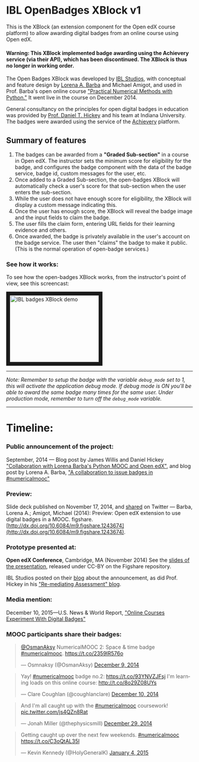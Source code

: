 IBL OpenBadges XBlock v1
=============

This is the XBlock (an extension component for the Open edX course platform) to allow awarding digital badges from an online course using Open edX. 

#### Warning: This XBlock implemented badge awarding using the Achievery service (via their API), which has been discontinued. The XBlock is thus no longer in working order.

The Open Badges XBlock was developed by [IBL Studios](http://iblstudios.com/), with conceptual and feature design by [Lorena A. Barba](http://lorenabarba.com/) and Michael Amigot, and used in Prof. Barba's open online course ["Practical Numerical Methods with Python."](http://openedx.seas.gwu.edu/courses/GW/MAE6286/2014_fall/about) It went live in the course on December 2014.

General consultancy on the principles for open digital badges in education was provided by [Prof. Daniel T. Hickey](http://remediatingassessment.blogspot.com/) and his team at Indiana University. The badges were awarded using the service of the [Achievery](http://achievery.com/) platform. 

## Summary of features

1. The badges can be awarded from a **"Graded Sub-section"** in a course in Open edX. The instructor sets the minimum score for eligibility for the badge, and configures the badge component with the data of the badge service, badge id, custom messages for the user, etc.
2. Once added to a Graded Sub-section, the open-badges XBlock will automatically check a user's score for that sub-section when the user enters the sub-section.
3. While the user does not have enough score for eligibility, the XBlock will display a custom message indicating this.
4. Once the user has enough score, the XBlock will reveal the badge image and the input fields to claim the badge.
5. The user fills the claim form, entering URL fields for their learning evidence and others.
6. Once awarded, the badge is privately available in the user's account on the badge service. The user then "claims" the badge to make it public. (This is the normal operation of open-badge services.)

### See how it works:

To see how the open-badges XBlock works, from the instructor's point of view, see this screencast:

<a href="http://www.youtube.com/watch?feature=player_embedded&v=QNAgxQu1OYw
" target="_blank"><img src="http://img.youtube.com/vi/QNAgxQu1OYw/0.jpg" 
alt="IBL badges XBlock demo" width="240" height="180" border="10" /></a>


---

_Note: Remember to setup the badge with the variable `debug_mode` set to 1,
this will activate the application debug mode. If debug mode is ON you'll be able to 
award the same badge many times for the same user. Under production mode, remember
to turn off the `debug_mode` variable._

---
# Timeline:

### Public announcement of the project:
September, 2014 — Blog post by James Willis and Daniel Hickey ["Collaboration with Lorena Barba's Python MOOC and Open edX"](http://remediatingassessment.blogspot.com/2014/09/collaboration-with-lorena-barbas-python.html), and blog post by Lorena A. Barba, ["A collaboration to issue badges in #numericalmooc"](http://lorenabarba.com/blog/a-collaboration-to-issue-badges-in-numericalmooc/)

### Preview:
Slide deck published on November 17, 2014, and [shared](https://twitter.com/lorenaabarba/status/534390502930796544) on Twitter — Barba, Lorena A.; Amigot, Michael (2014): Preview: Open edX extension to use digital badges in a MOOC. figshare. [http://dx.doi.org/10.6084/m9.figshare.1243674](http://dx.doi.org/10.6084/m9.figshare.1243674).


### Prototype presented at:
**Open edX Conference**, Cambridge, MA (November 2014)
See the [slides of the presentation](http://dx.doi.org/10.6084/m9.figshare.1252211), released under CC-BY on the Figshare repository.

IBL Studios posted on their [blog](http://iblstudios.com/first-integration-of-open-badges-on-open-edx-supported-by-edxs-ceo/) about the announcement, as did Prof. Hickey in his ["Re-mediating Assessment" blog](http://remediatingassessment.blogspot.com/2014/11/the-first-instance-of-issuing-open.html).

### Media mention:
December 10, 2015—U.S. News & World Report, ["Online Courses Experiment With Digital Badges"](http://www.usnews.com/education/online-education/articles/2014/12/10/online-courses-experiment-with-digital-badges)

### MOOC participants share their badges:

<blockquote class="twitter-tweet" lang="en"><p lang="en" dir="ltr"><a href="https://twitter.com/OsmanAksy">@OsmanAksy</a> NumericalMOOC 2: Space &amp; time badge <a href="https://twitter.com/hashtag/numericalmooc?src=hash">#numericalmooc</a>. <a href="https://t.co/2359lR576o">https://t.co/2359lR576o</a></p>&mdash; Osmnaksy (@OsmanAksy) <a href="https://twitter.com/OsmanAksy/status/542304013832974337">December 9, 2014</a></blockquote>
<script async src="//platform.twitter.com/widgets.js" charset="utf-8"></script>

<blockquote class="twitter-tweet" lang="en"><p lang="en" dir="ltr">Yay! <a href="https://twitter.com/hashtag/numericalmooc?src=hash">#numericalmooc</a> badge no.2: <a href="https://t.co/93YNVZJFsj">https://t.co/93YNVZJFsj</a> I&#39;m learning loads on this online course: <a href="http://t.co/8o29Z08UYs">http://t.co/8o29Z08UYs</a></p>&mdash; Clare Coughlan (@coughlanclare) <a href="https://twitter.com/coughlanclare/status/542625928212647936">December 10, 2014</a></blockquote>
<script async src="//platform.twitter.com/widgets.js" charset="utf-8"></script>

<blockquote class="twitter-tweet" lang="en"><p lang="en" dir="ltr">And I&#39;m all caught up with the <a href="https://twitter.com/hashtag/numericalmooc?src=hash">#numericalmooc</a> coursework! <a href="http://t.co/js4QZn8Rat">pic.twitter.com/js4QZn8Rat</a></p>&mdash; Jonah Miller (@thephysicsmill) <a href="https://twitter.com/thephysicsmill/status/549700141062819840">December 29, 2014</a></blockquote>
<script async src="//platform.twitter.com/widgets.js" charset="utf-8"></script>

<blockquote class="twitter-tweet" lang="en"><p lang="en" dir="ltr">Getting caught up over the next few weekends. <a href="https://twitter.com/hashtag/numericalmooc?src=hash">#numericalmooc</a> <a href="https://t.co/C3oQtAL35l">https://t.co/C3oQtAL35l</a></p>&mdash; Kevin Kennedy (@HolyGeneralK) <a href="https://twitter.com/HolyGeneralK/status/551860657763934209">January 4, 2015</a></blockquote>
<script async src="//platform.twitter.com/widgets.js" charset="utf-8"></script>
